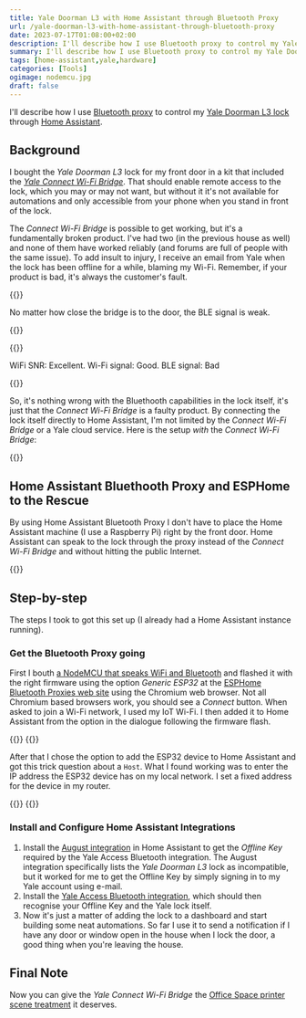 ```yaml
---
title: Yale Doorman L3 with Home Assistant through Bluetooth Proxy
url: /yale-doorman-l3-with-home-assistant-through-bluetooth-proxy
date: 2023-07-17T01:08:00+02:00
description: I'll describe how I use Bluetooth proxy to control my Yale Doorman L3 lock through Home Assistant.
summary: I'll describe how I use Bluetooth proxy to control my Yale Doorman L3 lock through Home Assistant.
tags: [home-assistant,yale,hardware]
categories: [Tools]
ogimage: nodemcu.jpg
draft: false
---
```



I'll describe how I use [Bluetooth proxy][4] to control my [Yale Doorman L3 lock][5] through [Home Assistant][3].

## Background

I bought the _Yale Doorman L3_ lock for my front door in a kit that
included the _[Yale Connect Wi-Fi Bridge][1]_. That should enable remote access
to the lock, which you may or may not want, but without it it's not available
for automations and only accessible from your phone when you stand in front of
the lock.

The _Connect Wi-Fi Bridge_ is possible to get working, but it's a fundamentally
broken product. I've had two (in the previous house as well) and none of them
have worked reliably (and forums are full of people with the same issue). To
add insult to injury, I receive an email from Yale when the lock has been
offline for a while, blaming my Wi-Fi. Remember, if your product is bad, it's
always the customer's fault.

{{<post-image image="bridge-close-to-door.jpg" alt="Yale Wi-Fi Bridge very close to font door" width="600">}}
<p>No matter how close the bridge is to the door, the BLE signal is weak.</p>
{{</post-image>}}

{{<post-image image="bad-ble-signal.png" alt="Bad BLE signal and good WiFi signal" width="600">}}
<p>WiFi SNR: Excellent. Wi-Fi signal: Good. BLE signal: Bad</p>
{{</post-image>}}

So, it's nothing wrong with the Bluethooth capabilities in the lock itself, it's just
that the _Connect Wi-Fi Bridge_ is a faulty product. By connecting the lock itself directly to Home
Assistant, I'm not limited by the _Connect Wi-Fi Bridge_ or a Yale cloud service. Here is the
setup _with_ the _Connect Wi-Fi Bridge_:

{{<post-svg image="yale-connect-wifi-bridge.svg" use-theme="true" />}}

## Home Assistant Bluethooth Proxy and ESPHome to the Rescue

By using Home Assistant Bluetooth Proxy I don't have to place the Home
Assistant machine (I use a Raspberry Pi) right by the front door. Home
Assistant can speak to the lock through the proxy instead of the _Connect Wi-Fi Bridge_ and without
hitting the public Internet.

{{<post-svg image="bluetooth-proxy.svg" use-theme="true" />}}

## Step-by-step

The steps I took to got this set up (I already had a Home Assistant instance
running).

### Get the Bluetooth Proxy going

First I bouth [a NodeMCU that speaks WiFi and Bluetooth][2] and flashed it
   with the right firmware using the option _Generic ESP32_ at the [ESPHome
Bluetooth Proxies web site][4] using the Chromium web browser. Not all Chromium
based browsers work, you should see a _Connect_ button. When asked to join a Wi-Fi network,
I used my IoT Wi-Fi. I then added it to Home Assistant from the option in the dialogue following the firmware flash.

{{<post-image image="esphome-flash-bluetooth-proxy.png" alt="" width="600">}}
{{</post-image>}}

After that I chose the option to add the ESP32 device to Home Assistant and got this
trick question about a `Host`. What I found working was to enter the IP address
the ESP32 device has on my local network. I set a fixed address for the device in my router.

{{<post-image image="esphome-add-to-home-assistant.png" alt="" width="600">}}
{{</post-image>}}

### Install and Configure Home Assistant Integrations

1. Install the [August integration][6] in Home Assistant to get the _Offline Key_
   required by the Yale Access Bluetooth integration. The August integration
specifically lists the _Yale Doorman L3_ lock as incompatible, but it worked for
me to get the Offline Key by simply signing in to my Yale account using e-mail.
2. Install the [Yale Access Bluetooth integration][7], which should then recognise your
   Offline Key and the Yale lock itself.
3. Now it's just a matter of adding the lock to a dashboard and start building
   some neat automations. So far I use it to send a notification if I have any
door or window open in the house when I lock the door, a good thing when you're
leaving the house.

## Final Note

Now you can give the _Yale Connect Wi-Fi Bridge_ the [Office Space printer scene
treatment](https://www.youtube.com/watch?v=N9wsjroVlu8)  it deserves.

[1]: https://www.yalehome.com/sg/en/products/accessories/yale-connect-wi-fi-bridge
[2]: https://www.amazon.se/-/en/AZDelivery-Bluetooth-Development-compatible-including/dp/B08BTLYSTM
[3]: https://www.home-assistant.io/
[4]: https://esphome.github.io/bluetooth-proxies/
[5]: https://www.yalehome.com/se/sv/products/smart-locks/yale-doorman-l3s
[6]: https://www.home-assistant.io/integrations/august/
[7]: https://www.home-assistant.io/integrations/yalexs_ble
